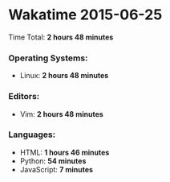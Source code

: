 # Wakatime 2015-06-25

Time Total: **2 hours 48 minutes**

### Operating Systems:
- Linux: **2 hours 48 minutes** 

### Editors:
- Vim: **2 hours 48 minutes** 

### Languages:
- HTML: **1 hours 46 minutes** 
- Python: **54 minutes** 
- JavaScript: **7 minutes** 


